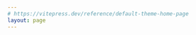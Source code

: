 ```yaml
---
# https://vitepress.dev/reference/default-theme-home-page
layout: page
---
```


<script setup>

import HomeStyle from "./components/Home.style.vue"
import AboutUs from "./components/AboutUs.vue"
import HomeHeader from "./components/HomeHeader.vue"
import Ministry from "./components/Ministry.vue"
import ContactAndSocials from "./components/ContactAndSocials.vue"
import Donation from "./components/Donation.vue"
import Footer from "./components/Footer.vue"

</script>

<HomeStyle />
<HomeHeader />
<AboutUs />
<Ministry />
<ContactAndSocials />
<br>
<Donation />
<br>
<Footer />

